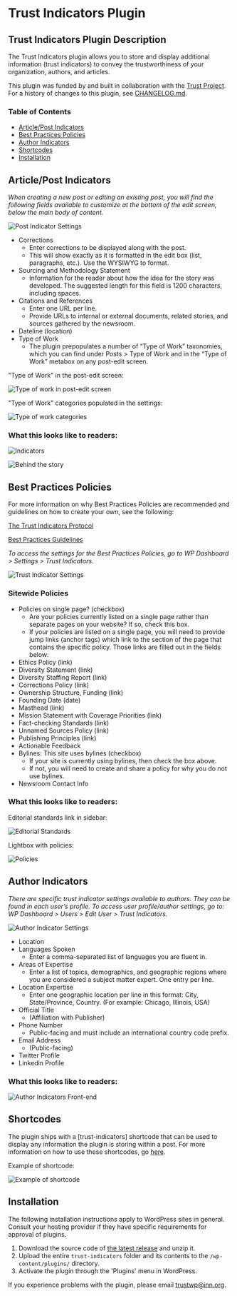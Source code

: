 # Trust Indicators Plugin

## Trust Indicators Plugin Description

The Trust Indicators plugin allows you to store and display additional information (trust indicators) to convey the trustworthiness of your organization, authors, and articles.

This plugin was funded by and built in collaboration with the [Trust Project](https://thetrustproject.org/). For a history of changes to this plugin, see [CHANGELOG.md](./CHANGELOG.md).

### Table of Contents
  * [Article/Post Indicators](#article-indicators)
  * [Best Practices Policies](#best-practices)
  * [Author Indicators](#author-indicators)
  * [Shortcodes](#shortcodes)
  * [Installation](#installation)

<a id="article-indicators"></a>
## Article/Post Indicators
_When creating a new post or editing an existing post, you will find the following fields available to customize at the bottom of the edit screen, below the main body of content._

![Post Indicator Settings](https://github.com/INN/trust-project-partner/blob/master/assets/trust-postindicators-backend.png)

- Corrections
  - Enter corrections to be displayed along with the post. 
  - This will show exactly as it is formatted in the edit box (list, paragraphs, etc.). Use the WYSIWYG to format.
- Sourcing and Methodology Statement
  - Information for the reader about how the idea for the story was developed. The suggested length for this field is 1200 characters, including spaces.
- Citations and References
  - Enter one URL per line. 
  - Provide URLs to internal or external documents, related stories, and sources gathered by the newsroom.
- Dateline (location)
- Type of Work
  - The plugin prepopulates a number of “Type of Work” taxonomies, which you can find under Posts > Type of Work and in the “Type of Work” metabox on any post-edit screen.

"Type of Work" in the post-edit screen:

![Type of work in post-edit screen](https://github.com/INN/trust-project-partner/blob/master/assets/trust-typeofwork-postedit.png)

"Type of Work" categories populated in the settings:

![Type of work categories](https://github.com/INN/trust-project-partner/blob/master/assets/trust-project-typesofwork.png)

### What this looks like to readers:
![Indicators](https://github.com/INN/trust-project-partner/blob/master/assets/trust-behindthestory.png)

![Behind the story](https://github.com/INN/trust-project-partner/blob/master/assets/trust-behindthestory-2.png)

<a id="best-practices"></a>
## Best Practices Policies
For more information on why Best Practices Policies are recommended and guidelines on how to create your own, see the following:

[The Trust Indicators Protocol](https://www.scu.edu/ethics/focus-areas/journalism-ethics/programs/the-trust-project/collaborator-materials/)

[Best Practices Guidelines](https://docs.google.com/document/d/1jdt4V92XtveciID3TBl79aiwQcYs5uGSDVdN72PGcpw/edit)

_To access the settings for the Best Practices Policies, go to WP Dashboard > Settings > Trust Indicators._

![Trust Indicator Settings](https://github.com/INN/trust-project-partner/blob/master/assets/trust-settings.png)

### Sitewide Policies
- Policies on single page? (checkbox) 
  - Are your policies currently listed on a single page rather than separate pages on your website? If so, check this box. 
  - If your policies are listed on a single page, you will need to provide jump links (anchor tags) which link to the section of the page that contains the specific policy. Those links are filled out in the fields below:
- Ethics Policy (link)
- Diversity Statement (link)
- Diversity Staffing Report (link)
- Corrections Policy (link)
- Ownership Structure, Funding (link)
- Founding Date (date)
- Masthead (link)
- Mission Statement with Coverage Priorities (link)
- Fact-checking Standards (link)
- Unnamed Sources Policy (link)
- Publishing Principles (link)
- Actionable Feedback
- Bylines: This site uses bylines (checkbox)
  - If your site is currently using bylines, then check the box above.
  - If not, you will need to create and share a policy for why you do not use bylines.
- Newsroom Contact Info

### What this looks like to readers:
Editorial standards link in sidebar:

![Editorial Standards](https://github.com/INN/trust-project-partner/blob/master/assets/trust-editorialstandards.png)

Lightbox with policies:

![Policies](https://github.com/INN/trust-project-partner/blob/master/assets/trust-editorialstandards-popup.png)

<a id="author-indicators"></a>
## Author Indicators
_There are specific trust indicator settings available to authors. They can be found in each user’s profile. To access user profile/author settings, go to: WP Dashboard > Users > Edit User > Trust Indicators._

![Author Indicator Settings](https://github.com/INN/trust-project-partner/blob/master/assets/trust-authorindicators-backend.png)

- Location
- Languages Spoken
  - Enter a comma-separated list of languages you are fluent in.
- Areas of Expertise
  - Enter a list of topics, demographics, and geographic regions where you are considered a subject matter expert. One entry per line.
- Location Expertise
  - Enter one geographic location per line in this format: City, State/Province, Country. (For example: Chicago, Illinois, USA)
- Official Title
  - (Affiliation with Publisher)
- Phone Number
  - Public-facing and must include an international country code prefix.
- Email Address
  - (Public-facing)
- Twitter Profile
- Linkedin Profile

### What this looks like to readers:
![Author Indicators Front-end](https://github.com/INN/trust-project-partner/blob/master/assets/trust-abouttheauthor.png)

<a id="shortcodes"></a>
## Shortcodes
The plugin ships with a [trust-indicators] shortcode that can be used to display any information the plugin is storing within a post. For more information on how to use these shortcodes, go [here](https://github.com/INN/trust-indicators/wiki/Shortcodes).

Example of shortcode:

![Example of shortcode](https://github.com/INN/trust-project-partner/blob/master/assets/trust-project-shortcode.png)

<a id="installation"></a>
## Installation

The following installation instructions apply to WordPress sites in general. Consult your hosting provider if they have specific requirements for approval of plugins.

1. Download the source code of [the latest release](https://github.com/INN/trust-indicators/releases) and unzip it.
2. Upload the entire `trust-indicators` folder and its contents to the `/wp-content/plugins/` directory.
3. Activate the plugin through the 'Plugins' menu in WordPress.

If you experience problems with the plugin, please email trustwp@inn.org.
